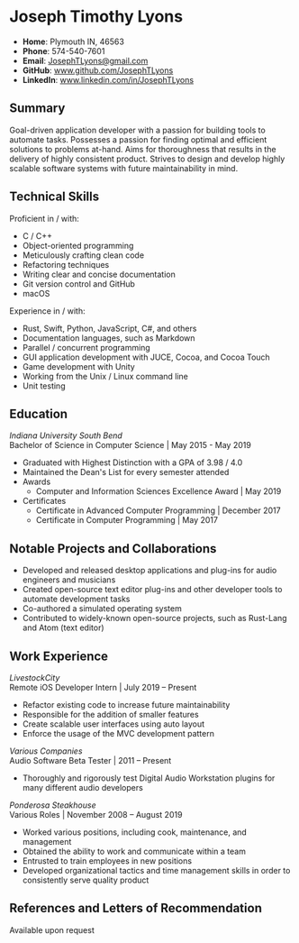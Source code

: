 # Joseph Timothy Lyons

- **Home**: Plymouth IN, 46563
- **Phone**: 574-540-7601
- **Email**: JosephTLyons@gmail.com
- **GitHub**: www.github.com/JosephTLyons
- **LinkedIn**: www.linkedin.com/in/JosephTLyons

## Summary

Goal-driven application developer with a passion for building tools to automate
tasks.  Possesses a passion for finding optimal and efficient solutions to
problems at-hand.  Aims for thoroughness that results in the delivery of
highly consistent product.  Strives to design and develop highly scalable
software systems with future maintainability in mind.

## Technical Skills

Proficient in / with:
- C / C++
- Object-oriented programming
- Meticulously crafting clean code
- Refactoring techniques
- Writing clear and concise documentation
- Git version control and GitHub
- macOS

Experience in / with:
- Rust, Swift, Python, JavaScript, C#, and others
- Documentation languages, such as Markdown
- Parallel / concurrent programming
- GUI application development with JUCE, Cocoa, and Cocoa Touch
- Game development with Unity
- Working from the Unix / Linux command line
- Unit testing

## Education

*Indiana University South Bend* \
Bachelor of Science in Computer Science | May 2015 - May 2019
- Graduated with Highest Distinction with a GPA of 3.98 / 4.0
- Maintained the Dean's List for every semester attended
- Awards
    - Computer and Information Sciences Excellence Award | May 2019
- Certificates
    - Certificate in Advanced Computer Programming | December 2017
    - Certificate in Computer Programming | May 2017

## Notable Projects and Collaborations

- Developed and released desktop applications and plug-ins for audio engineers
  and musicians
- Created open-source text editor plug-ins and other developer tools to automate
  development tasks
- Co-authored a simulated operating system
- Contributed to widely-known open-source projects, such as Rust-Lang and Atom
  (text editor)

## Work Experience

*LivestockCity* \
Remote iOS Developer Intern | July 2019 – Present
- Refactor existing code to increase future maintainability
- Responsible for the addition of smaller features
- Create scalable user interfaces using auto layout
- Enforce the usage of the MVC development pattern

*Various Companies* \
Audio Software Beta Tester | 2011 – Present
- Thoroughly and rigorously test Digital Audio Workstation plugins for many
  different audio developers

*Ponderosa Steakhouse* \
Various Roles | November 2008 – August 2019
- Worked various positions, including cook, maintenance, and management
- Obtained the ability to work and communicate within a team
- Entrusted to train employees in new positions
- Developed organizational tactics and time management skills in order to
  consistently serve quality product

## References and Letters of Recommendation

Available upon request
